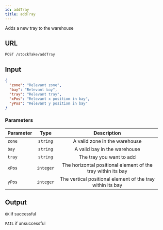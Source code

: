 ```yaml
---
id: addTray
title: addTray
---
```


Adds a new tray to the warehouse
## URL
```http request
POST /stockTake/addTray
```

## Input
```json
{
  "zone": "Relevant zone",
  "bay": "Relevant bay",
  "tray": "Relevant tray",
  "xPos": "Relevant x position in bay",
  "yPos": "Relevant y position in bay"
}
```

### Parameters 
| Parameter        |      Type     |   Description |
| ------------- | :-----------: | :-----: |
| `zone`     | `string` | A valid zone in the warehouse |
| `bay`      |   `string`    |  A valid bay in the warehouse |
| `tray` |   `string`    |   The tray you want to add |
| `xPos` |   `integer`    |   The horizontal positional element of the tray within its bay |
| `yPos` |   `integer`    |   The vertical positional element of the tray within its bay |


## Output
`OK` if successful

`FAIL` if unsuccessful
